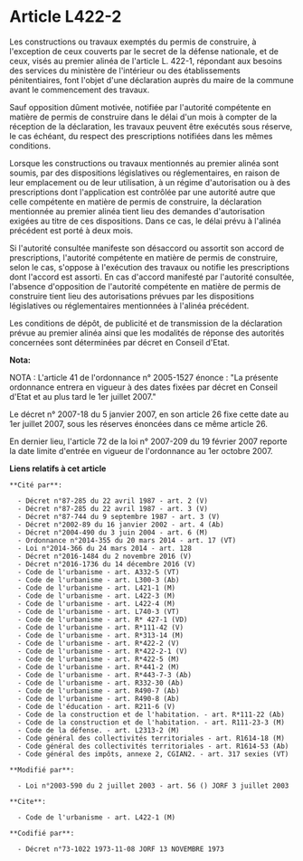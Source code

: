 # Article L422-2

Les constructions ou travaux exemptés du permis de construire, à l'exception de ceux couverts par le secret de la défense
nationale, et de ceux, visés au premier alinéa de l'article L. 422-1, répondant aux besoins des services du ministère de
l'intérieur ou des établissements pénitentiaires, font l'objet d'une déclaration auprès du maire de la commune avant le
commencement des travaux.

Sauf opposition dûment motivée, notifiée par l'autorité compétente en matière de permis de construire dans le délai d'un mois
à compter de la réception de la déclaration, les travaux peuvent être exécutés sous réserve, le cas échéant, du respect des
prescriptions notifiées dans les mêmes conditions.

Lorsque les constructions ou travaux mentionnés au premier alinéa sont soumis, par des dispositions législatives ou
réglementaires, en raison de leur emplacement ou de leur utilisation, à un régime d'autorisation ou à des prescriptions dont
l'application est contrôlée par une autorité autre que celle compétente en matière de permis de construire, la déclaration
mentionnée au premier alinéa tient lieu des demandes d'autorisation exigées au titre de ces dispositions. Dans ce cas, le
délai prévu à l'alinéa précédent est porté à deux mois.

Si l'autorité consultée manifeste son désaccord ou assortit son accord de prescriptions, l'autorité compétente en matière de
permis de construire, selon le cas, s'oppose à l'exécution des travaux ou notifie les prescriptions dont l'accord est
assorti. En cas d'accord manifesté par l'autorité consultée, l'absence d'opposition de l'autorité compétente en matière de
permis de construire tient lieu des autorisations prévues par les dispositions législatives ou réglementaires mentionnées à
l'alinéa précédent.

Les conditions de dépôt, de publicité et de transmission de la déclaration prévue au premier alinéa ainsi que les modalités
de réponse des autorités concernées sont déterminées par décret en Conseil d'Etat.

**Nota:**

NOTA : L'article 41 de l'ordonnance n° 2005-1527 énonce : "La présente ordonnance entrera en vigueur à des dates fixées par
décret en Conseil d'Etat et au plus tard le 1er juillet 2007."

Le décret n° 2007-18 du 5 janvier 2007, en son article 26 fixe cette date au 1er juillet 2007, sous les réserves énoncées
dans ce même article 26.

En dernier lieu, l'article 72 de la loi n° 2007-209 du 19 février 2007 reporte la date limite d'entrée en vigueur de
l'ordonnance au 1er octobre 2007.

**Liens relatifs à cet article**

	**Cité par**:

	  - Décret n°87-285 du 22 avril 1987 - art. 2 (V)
	  - Décret n°87-285 du 22 avril 1987 - art. 3 (V)
	  - Décret n°87-744 du 9 septembre 1987 - art. 3 (V)
	  - Décret n°2002-89 du 16 janvier 2002 - art. 4 (Ab)
	  - Décret n°2004-490 du 3 juin 2004 - art. 6 (M)
	  - Ordonnance n°2014-355 du 20 mars 2014 - art. 17 (VT)
	  - Loi n°2014-366 du 24 mars 2014 - art. 128
	  - Décret n°2016-1484 du 2 novembre 2016 (V)
	  - Décret n°2016-1736 du 14 décembre 2016 (V)
	  - Code de l'urbanisme - art. A332-5 (VT)
	  - Code de l'urbanisme - art. L300-3 (Ab)
	  - Code de l'urbanisme - art. L421-1 (M)
	  - Code de l'urbanisme - art. L422-3 (M)
	  - Code de l'urbanisme - art. L422-4 (M)
	  - Code de l'urbanisme - art. L740-3 (VT)
	  - Code de l'urbanisme - art. R* 427-1 (VD)
	  - Code de l'urbanisme - art. R*111-42 (V)
	  - Code de l'urbanisme - art. R*313-14 (M)
	  - Code de l'urbanisme - art. R*422-2 (V)
	  - Code de l'urbanisme - art. R*422-2-1 (V)
	  - Code de l'urbanisme - art. R*422-5 (M)
	  - Code de l'urbanisme - art. R*441-2 (M)
	  - Code de l'urbanisme - art. R*443-7-3 (Ab)
	  - Code de l'urbanisme - art. R332-30 (Ab)
	  - Code de l'urbanisme - art. R490-7 (Ab)
	  - Code de l'urbanisme - art. R490-8 (Ab)
	  - Code de l'éducation - art. R211-6 (V)
	  - Code de la construction et de l'habitation. - art. R*111-22 (Ab)
	  - Code de la construction et de l'habitation. - art. R111-23-3 (M)
	  - Code de la défense. - art. L2313-2 (M)
	  - Code général des collectivités territoriales - art. R1614-18 (M)
	  - Code général des collectivités territoriales - art. R1614-53 (Ab)
	  - Code général des impôts, annexe 2, CGIAN2. - art. 317 sexies (VT)

	**Modifié par**:

	  - Loi n°2003-590 du 2 juillet 2003 - art. 56 () JORF 3 juillet 2003

	**Cite**:

	  - Code de l'urbanisme - art. L422-1 (M)

	**Codifié par**:

	  - Décret n°73-1022 1973-11-08 JORF 13 NOVEMBRE 1973
